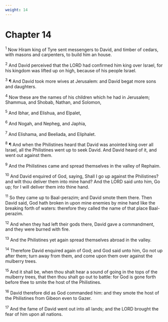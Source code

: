 ```yaml
---
weight: 14
---
```


# Chapter 14

<sup>1</sup> Now Hiram king of Tyre sent messengers to David, and timber of cedars, with masons and carpenters, to build him an house. 

<sup>2</sup> And David perceived that the LORD had confirmed him king over Israel, for his kingdom was lifted up on high, because of his people Israel. 

<sup>3</sup> ¶ And David took more wives at Jerusalem: and David begat more sons and daughters. 

<sup>4</sup> Now these are the names of his children which he had in Jerusalem; Shammua, and Shobab, Nathan, and Solomon, 

<sup>5</sup> And Ibhar, and Elishua, and Elpalet, 

<sup>6</sup> And Nogah, and Nepheg, and Japhia, 

<sup>7</sup> And Elishama, and Beeliada, and Eliphalet. 

<sup>8</sup> ¶ And when the Philistines heard that David was anointed king over all Israel, all the Philistines went up to seek David. And David heard of it, and went out against them. 

<sup>9</sup> And the Philistines came and spread themselves in the valley of Rephaim. 

<sup>10</sup> And David enquired of God, saying, Shall I go up against the Philistines? and wilt thou deliver them into mine hand? And the LORD said unto him, Go up; for I will deliver them into thine hand. 

<sup>11</sup> So they came up to Baal-perazim; and David smote them there. Then David said, God hath broken in upon mine enemies by mine hand like the breaking forth of waters: therefore they called the name of that place Baal-perazim. 

<sup>12</sup> And when they had left their gods there, David gave a commandment, and they were burned with fire. 

<sup>13</sup> And the Philistines yet again spread themselves abroad in the valley. 

<sup>14</sup> Therefore David enquired again of God; and God said unto him, Go not up after them; turn away from them, and come upon them over against the mulberry trees. 

<sup>15</sup> And it shall be, when thou shalt hear a sound of going in the tops of the mulberry trees, that then thou shalt go out to battle: for God is gone forth before thee to smite the host of the Philistines. 

<sup>16</sup> David therefore did as God commanded him: and they smote the host of the Philistines from Gibeon even to Gazer. 

<sup>17</sup> And the fame of David went out into all lands; and the LORD brought the fear of him upon all nations. 


